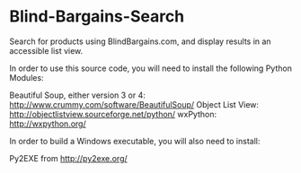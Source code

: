# Blind-Bargains-Search
Search for products using BlindBargains.com, and display results in an accessible list view.

In order to use this source code, you will need to install the following Python Modules:

Beautiful Soup, either version 3 or 4: http://www.crummy.com/software/BeautifulSoup/
Object List View: http://objectlistview.sourceforge.net/python/
wxPython: http://wxpython.org/


In order to build a Windows executable, you will also need to install:

Py2EXE from http://py2exe.org/
